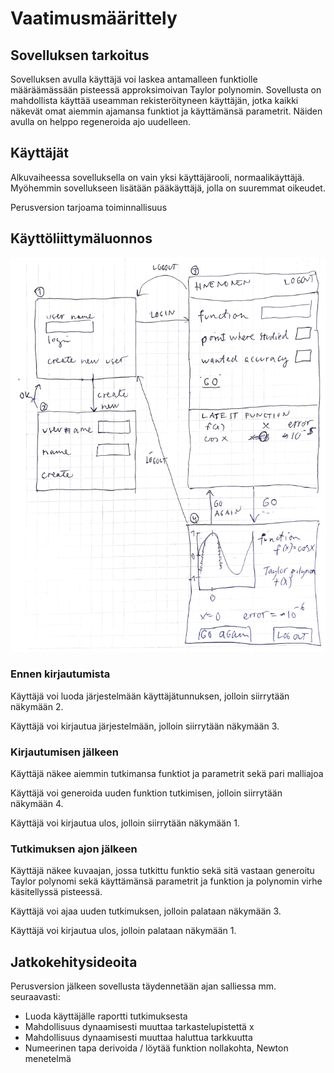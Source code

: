 # Vaatimusmäärittely

## Sovelluksen tarkoitus

Sovelluksen avulla käyttäjä voi laskea antamalleen funktiolle määräämässään pisteessä approksimoivan Taylor polynomin.
Sovellusta on mahdollista käyttää useamman rekisteröityneen käyttäjän, jotka kaikki näkevät omat aiemmin ajamansa funktiot ja käyttämänsä parametrit.
Näiden avulla on helppo regeneroida ajo uudelleen.

## Käyttäjät

Alkuvaiheessa sovelluksella on vain yksi käyttäjärooli, normaalikäyttäjä. Myöhemmin sovellukseen lisätään pääkäyttäjä, jolla on suuremmat oikeudet.

Perusversion tarjoama toiminnallisuus

## Käyttöliittymäluonnos

![](./kayttoliittymaluonnos.png)

### Ennen kirjautumista

Käyttäjä voi luoda järjestelmään käyttäjätunnuksen, jolloin siirrytään näkymään 2.

Käyttäjä voi kirjautua järjestelmään, jolloin siirrytään näkymään 3.

### Kirjautumisen jälkeen

Käyttäjä näkee aiemmin tutkimansa funktiot ja parametrit sekä pari malliajoa

Käyttäjä voi generoida uuden funktion tutkimisen, jolloin siirrytään näkymään 4.

Käyttäjä voi kirjautua ulos, jolloin siirrytään näkymään 1.

### Tutkimuksen ajon jälkeen

Käyttäjä näkee kuvaajan, jossa tutkittu funktio sekä sitä vastaan generoitu Taylor polynomi sekä käyttämänsä parametrit ja funktion ja polynomin virhe käsitellyssä pisteessä.

Käyttäjä voi ajaa uuden tutkimuksen, jolloin palataan näkymään 3.

Käyttäjä voi kirjautua ulos, jolloin palataan näkymään 1.



## Jatkokehitysideoita

Perusversion jälkeen sovellusta täydennetään ajan salliessa mm. seuraavasti:

- Luoda käyttäjälle raportti tutkimuksesta
- Mahdollisuus dynaamisesti muuttaa tarkastelupistettä x
- Mahdollisuus dynaamisesti muuttaa haluttua tarkkuutta
- Numeerinen tapa derivoida / löytää funktion nollakohta, Newton menetelmä

